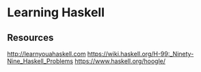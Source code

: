 # Learning Haskell

## Resources

http://learnyouahaskell.com
https://wiki.haskell.org/H-99:_Ninety-Nine_Haskell_Problems
https://www.haskell.org/hoogle/
